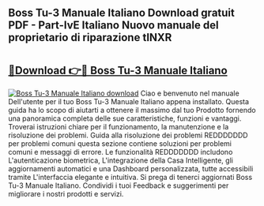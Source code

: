 ## Boss Tu-3 Manuale Italiano Download gratuit PDF - Part-IvE Italiano Nuovo manuale del proprietario di riparazione tINXR

# <h2><a href="http://dfc18c.blite.top/?on=Boss+Tu-3+Manuale+Italiano">🔗Download 👉🔴 Boss Tu-3 Manuale Italiano</a></h2>

[![Boss Tu-3 Manuale Italiano download](https://i.imgur.com/lujVjoI.png)](http://dfc18c.blite.top/?on=Boss+Tu-3+Manuale+Italiano)
Ciao e benvenuto nel manuale Dell'utente per il tuo Boss Tu-3 Manuale Italiano appena installato. Questa guida ha lo scopo di aiutarti a ottenere il massimo dal tuo Prodotto fornendo una panoramica completa delle sue caratteristiche, funzioni e vantaggi. Troverai istruzioni chiare per il funzionamento, la manutenzione e la risoluzione dei problemi. Guida alla risoluzione dei problemi REDDDDDDD per problemi comuni questa sezione contiene soluzioni per problemi comuni e messaggi di errore. Le funzionalità REDDDDDDD includono L'autenticazione biometrica, L'integrazione della Casa Intelligente, gli aggiornamenti automatici e una Dashboard personalizzata, tutte accessibili tramite L'interfaccia elegante e intuitiva. Si prega di tenerci aggiornati Boss Tu-3 Manuale Italiano. Condividi i tuoi Feedback e suggerimenti per migliorare i nostri prodotti e servizi.
